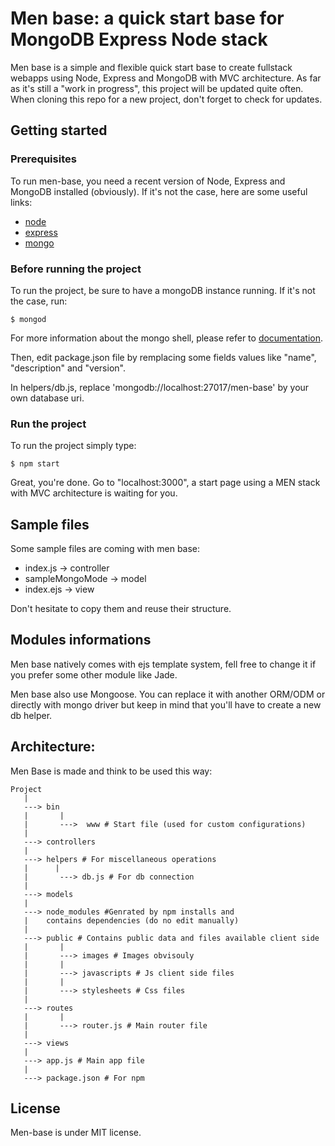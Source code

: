 # Men base: a quick start base for MongoDB Express Node stack

Men base is a simple and flexible quick start base to create fullstack webapps using Node, Express and MongoDB with MVC architecture. As far as it's still a "work in progress", this project will be updated quite often. When cloning this repo for a new project, don't forget to check for updates.

## Getting started

### Prerequisites

To run men-base, you need a recent version of Node, Express and MongoDB installed (obviously). If it's not the case, here are some useful links:

* [node](https://nodejs.org)
* [express](http://expressjs.com)
* [mongo](https://docs.mongodb.com/manual/installation)

### Before running the project

To run the project, be sure to have a mongoDB instance running. If it's not the case, run: 
```
$ mongod
```
For more information about the mongo shell, please refer to [documentation](https://docs.mongodb.com/manual/).

Then, edit package.json file by remplacing some fields values like "name", "description" and "version".

In helpers/db.js, replace 'mongodb://localhost:27017/men-base' by your own database uri.

### Run the project

To run the project simply type:
```
$ npm start
```

Great, you're done. Go to "localhost:3000", a start page using a MEN stack with MVC architecture is waiting for you.

## Sample files

Some sample files are coming with men base: 
* index.js -> controller
* sampleMongoMode -> model
* index.ejs -> view

 Don't hesitate to copy them and reuse their structure.

## Modules informations

Men base natively comes with ejs template system, fell free to change it if you prefer some other module like Jade.

Men base also use Mongoose. You can replace it with another ORM/ODM or directly with mongo driver but keep in mind that you'll have to create a new db helper.


## Architecture:

Men Base is made and think to be used this way:

```
Project
   |
   ---> bin
   |       |
   |       --->  www # Start file (used for custom configurations)
   |
   ---> controllers
   |
   ---> helpers # For miscellaneous operations
   |      |
   |       ---> db.js # For db connection
   |
   ---> models
   |
   ---> node_modules #Genrated by npm installs and 
   |    contains dependencies (do no edit manually)
   |
   ---> public # Contains public data and files available client side
   |       |
   |       ---> images # Images obvisouly
   |       |
   |       ---> javascripts # Js client side files
   |       |
   |       ---> stylesheets # Css files
   |
   ---> routes
   |       |
   |       ---> router.js # Main router file
   |
   ---> views
   |
   ---> app.js # Main app file
   |
   ---> package.json # For npm 
```

## License

Men-base is under MIT license.